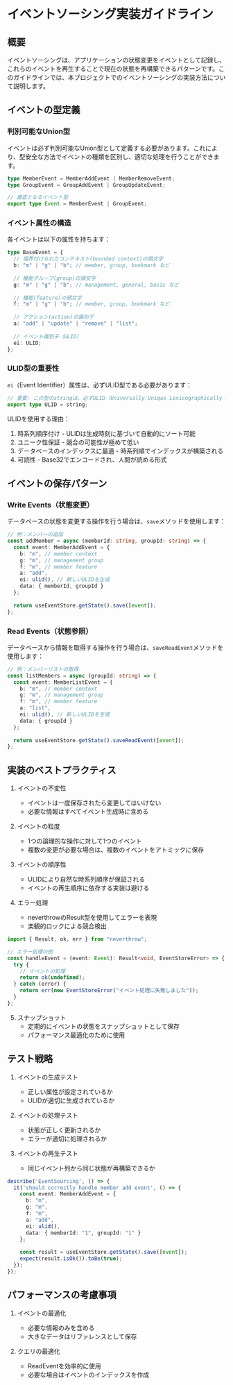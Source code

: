 # イベントソーシング実装ガイドライン

## 概要

イベントソーシングは、アプリケーションの状態変更をイベントとして記録し、これらのイベントを再生することで現在の状態を再構築できるパターンです。このガイドラインでは、本プロジェクトでのイベントソーシングの実装方法について説明します。

## イベントの型定義

### 判別可能なUnion型

イベントは必ず判別可能なUnion型として定義する必要があります。これにより、型安全な方法でイベントの種類を区別し、適切な処理を行うことができます。

```typescript
type MemberEvent = MemberAddEvent | MemberRemoveEvent;
type GroupEvent = GroupAddEvent | GroupUpdateEvent;

// 基底となるイベント型
export type Event = MemberEvent | GroupEvent;
```

### イベント属性の構造

各イベントは以下の属性を持ちます：

```typescript
type BaseEvent = {
  // 境界付けられたコンテキスト(bounded context)の頭文字
  b: "m" | "g" | "b"; // member, group, bookmark など
  
  // 機能グループ(group)の頭文字
  g: "m" | "g" | "b"; // management, general, basic など
  
  // 機能(feature)の頭文字
  f: "m" | "g" | "b"; // member, group, bookmark など
  
  // アクション(action)の識別子
  a: "add" | "update" | "remove" | "list";
  
  // イベント識別子（ULID）
  ei: ULID;
};
```

### ULID型の重要性

`ei`（Event Identifier）属性は、必ずULID型である必要があります：

```typescript
// 重要: この型のstringは、必ずULID（Universally Unique Lexicographically Sortable Identifier）でなければならない
export type ULID = string;
```

ULIDを使用する理由：
1. 時系列順序付け - ULIDは生成時刻に基づいて自動的にソート可能
2. ユニーク性保証 - 競合の可能性が極めて低い
3. データベースのインデックスに最適 - 時系列順でインデックスが構築される
4. 可読性 - Base32でエンコードされ、人間が読める形式

## イベントの保存パターン

### Write Events（状態変更）

データベースの状態を変更する操作を行う場合は、`save`メソッドを使用します：

```typescript
// 例：メンバーの追加
const addMember = async (memberId: string, groupId: string) => {
  const event: MemberAddEvent = {
    b: "m", // member context
    g: "m", // management group
    f: "m", // member feature
    a: "add",
    ei: ulid(), // 新しいULIDを生成
    data: { memberId, groupId }
  };
  
  return useEventStore.getState().save([event]);
};
```

### Read Events（状態参照）

データベースから情報を取得する操作を行う場合は、`saveReadEvent`メソッドを使用します：

```typescript
// 例：メンバーリストの取得
const listMembers = async (groupId: string) => {
  const event: MemberListEvent = {
    b: "m", // member context
    g: "m", // management group
    f: "m", // member feature
    a: "list",
    ei: ulid(), // 新しいULIDを生成
    data: { groupId }
  };
  
  return useEventStore.getState().saveReadEvent([event]);
};
```

## 実装のベストプラクティス

1. イベントの不変性
   - イベントは一度保存されたら変更してはいけない
   - 必要な情報はすべてイベント生成時に含める

2. イベントの粒度
   - 1つの論理的な操作に対して1つのイベント
   - 複数の変更が必要な場合は、複数のイベントをアトミックに保存

3. イベントの順序性
   - ULIDにより自然な時系列順序が保証される
   - イベントの再生順序に依存する実装は避ける

4. エラー処理
   - neverthrowのResult型を使用してエラーを表現
   - 楽観的ロックによる競合検出

```typescript
import { Result, ok, err } from "neverthrow";

// エラー処理の例
const handleEvent = (event: Event): Result<void, EventStoreError> => {
  try {
    // イベントの処理
    return ok(undefined);
  } catch (error) {
    return err(new EventStoreError("イベント処理に失敗しました"));
  }
};
```

5. スナップショット
   - 定期的にイベントの状態をスナップショットとして保存
   - パフォーマンス最適化のために使用

## テスト戦略

1. イベントの生成テスト
   - 正しい属性が設定されているか
   - ULIDが適切に生成されているか

2. イベントの処理テスト
   - 状態が正しく更新されるか
   - エラーが適切に処理されるか

3. イベントの再生テスト
   - 同じイベント列から同じ状態が再構築できるか

```typescript
describe('EventSourcing', () => {
  it('should correctly handle member add event', () => {
    const event: MemberAddEvent = {
      b: "m",
      g: "m",
      f: "m",
      a: "add",
      ei: ulid(),
      data: { memberId: "1", groupId: "1" }
    };
    
    const result = useEventStore.getState().save([event]);
    expect(result.isOk()).toBe(true);
  });
});
```

## パフォーマンスの考慮事項

1. イベントの最適化
   - 必要な情報のみを含める
   - 大きなデータはリファレンスとして保存

2. クエリの最適化
   - ReadEventを効率的に使用
   - 必要な場合はイベントのインデックスを作成